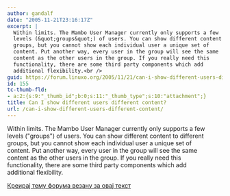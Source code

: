 ```yaml
---
author: gandalf
date: "2005-11-21T23:16:17Z"
excerpt: |
  Within limits. The Mambo User Manager currently only supports a few
  levels (&quot;groups&quot;) of users. You can show different content to different
  groups, but you cannot show each individual user a unique set of
  content. Put another way, every user in the group will see the same
  content as the other users in the group. If you really need this
  functionality, there are some third party components which add
  additional flexibility.<br />
guid: https://forum.linuxo.org/2005/11/21/can-i-show-different-users-different-content/
id: 155
tc-thumb-fld:
- a:2:{s:9:"_thumb_id";b:0;s:11:"_thumb_type";s:10:"attachment";}
title: Can I show different users different content?
url: /can-i-show-different-users-different-content/
---
```

Within limits. The Mambo User Manager currently only supports a few  
levels ("groups") of users. You can show different content to different  
groups, but you cannot show each individual user a unique set of  
content. Put another way, every user in the group will see the same  
content as the other users in the group. If you really need this  
functionality, there are some third party components which add  
additional flexibility.  
<!--break-->

[Креирај тему форума везану за овај текст](https://linuxo.org/nova-tema-na-forumu/?se_pid=155)